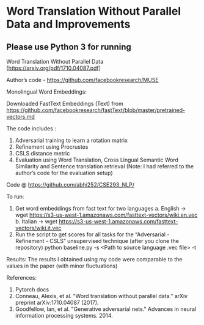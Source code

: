 # Word Translation Without Parallel Data and Improvements

## Please use Python 3 for running


Word Translation Without Parallel Data [https://arxiv.org/pdf/1710.04087.pdf]

Author’s code - https://github.com/facebookresearch/MUSE

Monolingual Word Embeddings:

Downloaded FastText Embeddings (Text) from https://github.com/facebookresearch/fastText/blob/master/pretrained-vectors.md


The code includes :
1. Adversarial training to learn a rotation matrix
2. Refinement using Procrustes
3. CSLS distance metric
4. Evaluation using Word Translation, Cross Lingual Semantic Word Similarity and Sentence translation retrieval (Note: I had referred to the author’s code for the evaluation setup)

Code @ https://github.com/abhi252/CSE293_NLP/

To run:
1. Get word embeddings from fast text for two languages
  a. English -> wget https://s3-us-west-1.amazonaws.com/fasttext-vectors/wiki.en.vec
  b. Italian -> wget https://s3-us-west-1.amazonaws.com/fasttext-vectors/wiki.it.vec
2. Run the script to get scores for all tasks for the “Adversarial - Refinement - CSLS” unsupervised technique (after you clone the repository)
  python baseline.py -s <Path to source language .vec file> -t <Path to target language>
     
 
Results:
The results I obtained using my code were comparable to the values in the paper (with minor fluctuations)

References:
1. Pytorch docs
2. Conneau, Alexis, et al. "Word translation without parallel data." arXiv preprint arXiv:1710.04087 (2017).
3. Goodfellow, Ian, et al. "Generative adversarial nets." Advances in neural information processing systems. 2014.
